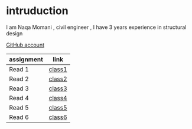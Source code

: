 # intruduction
I am Naqa Momani , civil engineer , I have 3 years experience in structural design


[GitHub account](https://github.com/NAQA-m)



|assignment   |    link     |
| ----------- | ----------- |
| Read 1      | [class1](Read1.md)  |
| Read 2      | [class2](Read2.md)  |
| Read 3      | [class3](Read3.md)  |
| Read 4      | [class4](Read4.md)  |
| Read 5      | [class5](Read5.md)  |
| Read 6      | [class6](Read6.md)  |

